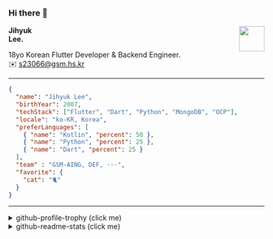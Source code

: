 ### Hi there 👋
<img src="https://github.githubassets.com/images/mona-loading-default.gif" width="50px" align="right">
</a>

**Jihyuk\
Lee.**

18yo Korean Flutter Developer & Backend Engineer.\
✉️ <s23066@gsm.hs.kr>

---

```json
{
  "name": "Jihyuk Lee",
  "birthYear": 2007,
  "techStack": ["Flutter", "Dart", "Python", "MongoDB", "OCP"],
  "locale": "ko-KR, Korea",
  "preferLanguages": [
    { "name": "Kotlin", "percent": 50 },
    { "name": "Python", "percent": 25 },
    { "name": "Dart", "percent": 25 }
  ],
  "team" : "GSM-AING, DEF, ···",
  "favorite": {
    "cat": "🐈"
  }
}
```
---
<details>
  <summary>github-profile-trophy (click me)</summary>
  
![](https://github-profile-trophy.vercel.app/?username=withJihyuk&row=1&column=8&theme=nord)
  
</details>
<details>
  <summary>github-readme-stats (click me)</summary>
  
<!--START_SECTION:waka-->
![Code Time](http://img.shields.io/badge/Code%20Time-556%20hrs%2052%20mins-blue)

![Lines of code](https://img.shields.io/badge/%EC%A0%80%EB%8A%94%20%EC%97%AC%ED%83%9C%EA%B9%8C%EC%A7%80%20-438.7%20thousand%20%EC%A4%84%EC%9D%98%20%EC%BD%94%EB%93%9C%EB%A5%BC%20%EC%9E%91%EC%84%B1%ED%96%88%EC%96%B4%EC%9A%94.-blue)

**저는 저녁형 인간이에요. 🦉** 

```text
🌞 아침                     266 commits         ████░░░░░░░░░░░░░░░░░░░░░   15.64 % 
🌆 낮　                     578 commits         ████████░░░░░░░░░░░░░░░░░   33.98 % 
🌃 저녁                     629 commits         █████████░░░░░░░░░░░░░░░░   36.98 % 
🌙 밤　                     228 commits         ███░░░░░░░░░░░░░░░░░░░░░░   13.40 % 
```


📊 **저는 이번주를 이렇게 시간을 보냈어요.** 

```text
🕑︎ Timezone: Asia/Seoul

💬 프로그래밍 언어들: 
Kotlin                   1 hr 35 mins        ████████░░░░░░░░░░░░░░░░░   30.76 % 
Astro                    1 hr 18 mins        ██████░░░░░░░░░░░░░░░░░░░   25.26 % 
Java                     24 mins             ██░░░░░░░░░░░░░░░░░░░░░░░   07.96 % 
YAML                     18 mins             █░░░░░░░░░░░░░░░░░░░░░░░░   05.87 % 
Markdown                 18 mins             █░░░░░░░░░░░░░░░░░░░░░░░░   05.84 % 

🔥 에디터들: 
VS Code                  2 hrs 49 mins       ██████████████░░░░░░░░░░░   54.40 % 
Android Studio           2 hrs 22 mins       ███████████░░░░░░░░░░░░░░   45.60 % 

💻 운영 체제들: 
Mac                      5 hrs 11 mins       █████████████████████████   100.00 % 
```


 Last Updated on 13/11/2024 18:47:31 UTC
<!--END_SECTION:waka-->

</details>

</div>


